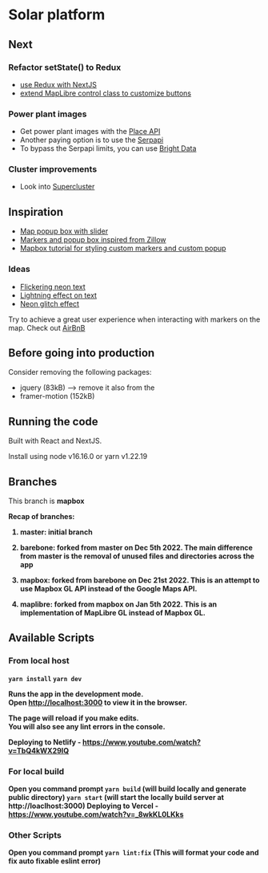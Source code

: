 # Solar platform

## Next

### Refactor setState() to Redux

- [use Redux with NextJS](https://blog.logrocket.com/use-redux-next-js/)
- [extend MapLibre control class to customize buttons](https://stackoverflow.com/questions/63709340/how-to-add-a-custom-geolocate-me-button-in-mapbox-gl-js)

### Power plant images
- Get power plant images with the [Place API](https://stackoverflow.com/questions/28705590/api-to-display-the-nearest-photos-to-a-long-lat-location-from-google-maps-views)
- Another paying option is to use the [Serpapi](https://serpapi.com/google-maps-photos-api)
- To bypass the Serpapi limits, you can use [Bright Data](https://brightdata.com/pricing/serp)

### Cluster improvements 

- Look into [Supercluster](https://blog.mapbox.com/clustering-millions-of-points-on-a-map-with-supercluster-272046ec5c97)

## Inspiration

- [Map popup box with slider](https://everythingiknows.com/mapbox/creating-multi-location-map-with-mapbox/)
- [Markers and popup box inspired from Zillow](https://dawchihliou.github.io/articles/building-custom-google-maps-marker-react-component-like-airbnb-in-nextjs)
- [Mapbox tutorial for styling custom markers and custom popup](https://docs.mapbox.com/help/tutorials/building-a-store-locator/)

### Ideas

- [Flickering neon text](https://css-tricks.com/how-to-create-neon-text-with-css/)
- [Lightning effect on text](https://dev.to/pankaj_singhr/lightning-effect-using-css-animation-4h3)
- [Neon glitch effect](https://gist.github.com/CodeMyUI/17cba2cb0698753fc21434a53863a23c)

Try to achieve a great user experience when interacting with markers on the map. Check out [AirBnB](https://www.airbnb.ie/s/San-Francisco--CA--United-States/homes?tab_id=home_tab&refinement_paths%5B%5D=%2Fhomes&flexible_trip_lengths%5B%5D=one_week&query=San%20Francisco%2C%20CA%2C%20USA&place_id=ChIJIQBpAG2ahYAR_6128GcTUEo&date_picker_type=calendar&checkin=2022-08-27&checkout=2022-08-31&adults=2&source=structured_search_input_header&search_type=user_map_move&ne_lat=37.8053501277308&ne_lng=-122.37779937848381&sw_lat=37.77496292220189&sw_lng=-122.44955383405022&zoom=15&search_by_map=true&ref=hackernoon.com&locale=en&_set_bev_on_new_domain=1667590370_NzBmMmQwODdlMjY0)


## Before going into production

Consider removing the following packages:
- jquery (83kB) --> remove it also from the <head>
- framer-motion (152kB)

## Running the code

Built with React and NextJS.

Install using node v16.16.0 or yarn v1.22.19

## Branches

This branch is <b>mapbox<b>

Recap of branches:

1. master: initial branch
  
2. barebone: forked from master on Dec 5th 2022. The main difference from master is the removal of unused files and directories across the app

3. mapbox: forked from barebone on Dec 21st 2022. This is an attempt to use Mapbox GL API instead of the Google Maps API.

4. maplibre: forked from mapbox on Jan 5th 2022. This is an implementation of MapLibre GL instead of Mapbox GL.
   
## Available Scripts

### From local host

`yarn install`
`yarn dev`

Runs the app in the development mode.\
Open [http://localhost:3000](http://localhost:3000) to view it in the browser.

The page will reload if you make edits.\
You will also see any lint errors in the console.

Deploying to Netlify - https://www.youtube.com/watch?v=TbQ4kWX29lQ

### For local build
Open you command prompt
`yarn build` (will build locally and generate public directory)
`yarn start` (will start the locally build server at http://loaclhost:3000)
Deploying to Vercel - https://www.youtube.com/watch?v=_8wkKL0LKks


### Other Scripts
Open you command prompt
`yarn lint:fix` (This will format your code and fix auto fixable eslint error)

